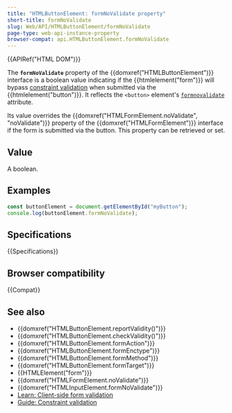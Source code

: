 ```yaml
---
title: "HTMLButtonElement: formNoValidate property"
short-title: formNoValidate
slug: Web/API/HTMLButtonElement/formNoValidate
page-type: web-api-instance-property
browser-compat: api.HTMLButtonElement.formNoValidate
---
```


{{APIRef("HTML DOM")}}

The **`formNoValidate`** property of the {{domxref("HTMLButtonElement")}} interface is a boolean value indicating if the {{htmlelement("form")}} will bypass [constraint validation](/en-US/docs/Web/HTML/Constraint_validation) when submitted via the {{htmlelement("button")}}. It reflects the `<button>` element's [`formnovalidate`](/en-US/docs/Web/HTML/Reference/Element/button#formnovalidate) attribute.

Its value overrides the {{domxref("HTMLFormElement.noValidate", "noValidate")}} property of the {{domxref("HTMLFormElement")}} interface if the form is submitted via the button. This property can be retrieved or set.

## Value

A boolean.

## Examples

```js
const buttonElement = document.getElementById("myButton");
console.log(buttonElement.formNoValidate);
```

## Specifications

{{Specifications}}

## Browser compatibility

{{Compat}}

## See also

- {{domxref("HTMLButtonElement.reportValidity()")}}
- {{domxref("HTMLButtonElement.checkValidity()")}}
- {{domxref("HTMLButtonElement.formAction")}}
- {{domxref("HTMLButtonElement.formEnctype")}}
- {{domxref("HTMLButtonElement.formMethod")}}
- {{domxref("HTMLButtonElement.formTarget")}}
- {{HTMLElement("form")}}
- {{domxref("HTMLFormElement.noValidate")}}
- {{domxref("HTMLInputElement.formNoValidate")}}
- [Learn: Client-side form validation](/en-US/docs/Learn_web_development/Extensions/Forms/Form_validation)
- [Guide: Constraint validation](/en-US/docs/Web/HTML/Constraint_validation)
